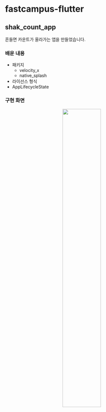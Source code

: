 # fastcampus-flutter

## shak_count_app  

흔들면 카운트가 올라가는 앱을 만들었습니다.

### 배운 내용  

- 패키지
  - velocity_x
  - native_splash
- 라이선스 형식
- AppLifecycleState

### 구현 화면  

<div align="center">
  <img width="50%" src="https://github.com/DainoJung/fastcampus-flutter/assets/117745618/36d2d690-94df-4508-beaf-081f7e32d5e9"/>
</div>

  
